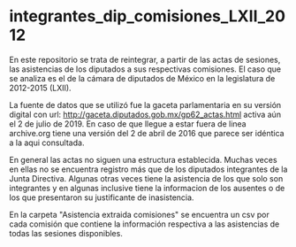 # integrantes_dip_comisiones_LXII_2012

En este repositorio se trata de reintegrar, a partir de las actas de sesiones, las asistencias de los diputados a sus respectivas comisiones.
El caso que se analiza es el de la cámara de diputados de México en la legislatura de 2012-2015 (LXII).

La fuente de datos que se utilizó fue la gaceta parlamentaria en su versión digital con url: http://gaceta.diputados.gob.mx/gp62_actas.html  activa aún el 2 de julio de 2019. En caso de que llegue a estar fuera de linea archive.org tiene una versión del 2 de abril de 2016 que parece ser idéntica a la aqui consultada.

En general las actas no siguen una estructura establecida. Muchas veces en ellas no se encuentra registro más que de los diputados integrantes de la Junta Directiva. Algunas otras veces tiene la asistencia de los que solo son integrantes y en algunas inclusive tiene la informacion de los ausentes o de los que presentaron su justificante de inasistencia. 

En la carpeta "Asistencia extraida comisiones" se encuentra un csv por cada comisión que contiene la información respectiva a las asistencias de todas las sesiones disponibles. 
